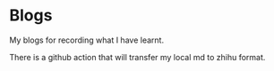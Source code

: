 # Blogs
My blogs for recording what I have learnt.

There is a github action that will transfer my local md to zhihu format.
